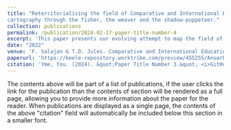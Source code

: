 ```yaml
---
title: "Reterritorialising the field of Comparative and International Education in Malaysia: Adventures in
cartography through the fisher, the weaver and the shadow-puppeteer."
collection: publications
permalink: /publication/2024-02-17-paper-title-number-4
excerpt: 'This paper presents our evolving attempt to map the field of CIE in Malaysia by reflecting on our experiences and findings in the ‘CIE in Malaysia’ project'
date: "2022"
venue: 'F. Salajan & T.D. Jules. Comparative and International Education (Re)Assembled. Bloomsbury Publishing'
paperurl: 'https://keele-repository.worktribe.com/preview/455255/AnuarBalakrishnan_Fisher%20Weaver%20Shadowpuppateer.pdf'
citation: 'Yme, You. (2024). &quot;Paper Title Number 3.&quot; <i>GitHub Journal of Bugs</i>. 1(3).'
---
```


The contents above will be part of a list of publications, if the user clicks the link for the publication than the contents of section will be rendered as a full page, allowing you to provide more information about the paper for the reader. When publications are displayed as a single page, the contents of the above "citation" field will automatically be included below this section in a smaller font.

